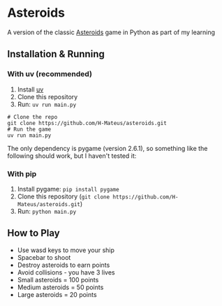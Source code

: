 # Asteroids

A version of the classic [Asteroids](<https://en.wikipedia.org/wiki/Asteroids_(video_game)>)
game in Python as part of my learning

## Installation & Running

### With uv (recommended)

1. Install [uv](https://docs.astral.sh/uv/getting-started/installation/)
2. Clone this repository
3. Run: `uv run main.py`

```
# Clone the repo
git clone https://github.com/H-Mateus/asteroids.git
# Run the game
uv run main.py
```

The only dependency is pygame (version 2.6.1), so something like the following
should work, but I haven't tested it:

### With pip

1. Install pygame: `pip install pygame`
2. Clone this repository (`git clone https://github.com/H-Mateus/asteroids.git`)
3. Run: `python main.py`

## How to Play

- Use wasd keys to move your ship
- Spacebar to shoot
- Destroy asteroids to earn points
- Avoid collisions - you have 3 lives
- Small asteroids = 100 points
- Medium asteroids = 50 points
- Large asteroids = 20 points
